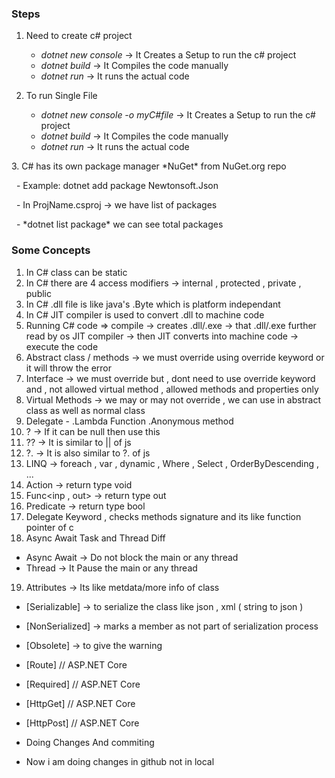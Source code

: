 ### Steps

1. Need to create c# project

   * *dotnet new console*  -> It Creates a Setup to run the c# project
   * *dotnet build*  -> It Compiles the code manually
   * *dotnet run*    -> It runs the actual code

2. To run Single File

   * *dotnet new console -o myC#file*  -> It Creates a Setup to run the c# project
   * *dotnet build*  -> It Compiles the code manually
   * *dotnet run*    -> It runs the actual code

3\. C# has its own package manager \*NuGet\* from NuGet.org repo

   - Example: dotnet add package Newtonsoft.Json

   - In ProjName.csproj -> we have list of packages

   - \*dotnet list package\* we can see total packages



### Some Concepts

1. In C# class can be static
2. In C# there are 4 access modifiers -> internal , protected , private , public
3. In C# .dll file is like java's .Byte which is platform independant
4. In C# JIT compiler is used to convert .dll to machine code
5. Running C# code => compile -> creates .dll/.exe -> that .dll/.exe further read by os JIT compiler -> then JIT converts into machine code -> execute the code
6. Abstract class / methods -> we must override using override keyword or it will throw the error  
7. Interface -> we must override but , dont need to use override keyword and , not allowed virtual method , allowed methods and properties only 
8. Virtual Methods  -> we may or may not override , we can use in abstract class as well as normal class 
9. Delegate - .Lambda Function .Anonymous method
10. ? -> If it can be null then use this 
11. ?? -> It is similar to || of js 
12. ?. -> It is also similar to ?. of js 
13. LINQ -> foreach , var , dynamic , Where , Select , OrderByDescending , ...
14. Action<inp> -> return type void 
15. Func<inp , out> -> return type out 
16. Predicate<inp> -> return type bool
17. Delegate Keyword , checks methods signature and its like function pointer of c 
18. Async Await Task and Thread Diff
   - Async Await -> Do not block the main or any thread
   - Thread -> It Pause the main or any thread  
19. Attributes -> Its like metdata/more info of class 
   - [Serializable] -> to serialize the class like json , xml ( string to json )
   - [NonSerialized] -> marks a member as not part of serialization process  
   - [Obsolete] -> to give the warning 
   - [Route] // ASP.NET Core
   - [Required] // ASP.NET Core
   - [HttpGet] // ASP.NET Core
   - [HttpPost] // ASP.NET Core 

- Doing Changes And commiting
- Now i am doing changes in github not in local
